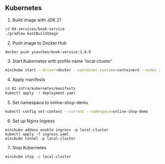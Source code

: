 ## Kubernetes

1. Build image with JDK 21
```bash
cd 04-services/book-service
./gradlew bootBuildImage
```

2. Push image to Docker Hub
```bash
docker push ysavchen/book-service:1.0.0
```

3. Start Kubernetes with profile name 'local-cluster'
```bash
minikube start --driver=docker --container-runtime=containerd --nodes 3 -p local-cluster
```

4. Apply manifests
```bash
cd 02-infra/kubernetes/manifests
kubectl apply -f deployment.yaml
```

5. Set namespace to online-shop-demo
```bash
kubectl config set-context --current --namespace=online-shop-demo
```

6. Set up Nginx Ingress
```
minikube addons enable ingress -p local-cluster
kubectl apply -f ingress.yaml
minikube tunnel -p local-cluster
```

7. Stop Kubernetes
```bash
minikube stop -p local-cluster
```